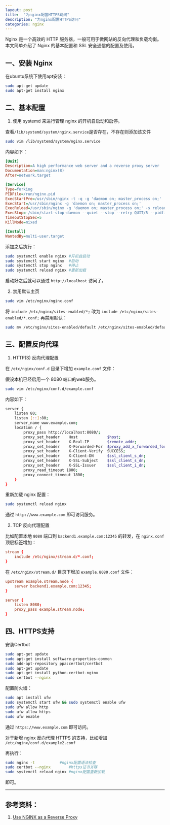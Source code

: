 ```yaml
---
layout: post
title:  "为nginx配置HTTPS访问"
description: "为nginx配置HTTPS访问"
categories: nginx
---
```


Nginx 是一个高效的 HTTP 服务器，一般可用于做网站的反向代理和负载均衡。本文简单介绍了 Nginx 的基本配置和 SSL 安全通信的配置及使用。


## 一、安装 Nginx

在ubuntu系统下使用apt安装：

```sh
sudo apt-get update
sudo apt-get install nginx
```

## 二、基本配置

1. 使用 systemd 来进行管理 nginx 的开机自启动和启停。

查看`/lib/systemd/system/nginx.service`是否存在，不存在则添加该文件

```sh
sudo vim /lib/systemd/system/nginx.service
```

内容如下：

```ini
[Unit]
Description=A high performance web server and a reverse proxy server
Documentation=man:nginx(8)
After=network.target

[Service]
Type=forking
PIDFile=/run/nginx.pid
ExecStartPre=/usr/sbin/nginx -t -q -g 'daemon on; master_process on;'
ExecStart=/usr/sbin/nginx -g 'daemon on; master_process on;'
ExecReload=/usr/sbin/nginx -g 'daemon on; master_process on;' -s reload
ExecStop=-/sbin/start-stop-daemon --quiet --stop --retry QUIT/5 --pidfile /run/nginx.pid
TimeoutStopSec=5
KillMode=mixed

[Install]
WantedBy=multi-user.target
```

添加之后执行：

```sh
sudo systemctl enable nginx	#开机自启动
sudo systemctl start nginx	#启动
sudo systemctl stop nginx	#停止
sudo systemctl reload nginx	#重新加载
```

启动好之后就可以通过 `http://localhost` 访问了。

2. 禁用默认主页

```sh
sudo vim /etc/nginx/nginx.conf
```

将 `include /etc/nginx/sites-enabled/*;` 改为 `include /etc/nginx/sites-enabled/*.conf;`  再禁用默认：

```sh
sudo mv /etc/nginx/sites-enabled/default /etc/nginx/sites-enabled/default.disable
```


## 三、配置反向代理

1) HTTP(S) 反向代理配置

在 `/etc/nginx/conf.d` 目录下增加 `example.conf` 文件：

假设本机已经启用一个 8080 端口的web服务。

```sh
sudo vim /etc/nginx/conf.d/example.conf
```

内容如下：

```sh
server {
    listen 80;
    listen [::]:80;
    server_name www.example.com;
    location / {
        proxy_pass http://localhost:8080/;
        proxy_set_header    Host             $host;
        proxy_set_header    X-Real-IP        $remote_addr;
        proxy_set_header    X-Forwarded-For  $proxy_add_x_forwarded_for;
        proxy_set_header    X-Client-Verify  SUCCESS;
        proxy_set_header    X-Client-DN      $ssl_client_s_dn;
        proxy_set_header    X-SSL-Subject    $ssl_client_s_dn;
        proxy_set_header    X-SSL-Issuer     $ssl_client_i_dn;
        proxy_read_timeout 1800;
        proxy_connect_timeout 1800;
    }
}
```

重新加载 nginx 配置：

```sh
sudo systemctl reload nginx
```

通过 `http://www.example.com` 即可访问服务。

2) TCP 反向代理配置

比如配置本地 `8080` 端口到 `backend1.example.com:12345` 的转发，在 `nginx.conf` 顶层标签增加：

```conf
stream {
    include /etc/nginx/stream.d/*.conf;
}
```

在 `/etc/nginx/stream.d/` 目录下增加 `example.8080.conf` 文件：

```conf
upstream example.stream.node {
    server backend1.example.com:12345;
}

server {
    listen 8080;
    proxy_pass example.stream.node;
}
```


## 四、HTTPS支持

安装Certbot

```sh
sudo apt-get update
sudo apt-get install software-properties-common
sudo add-apt-repository ppa:certbot/certbot
sudo apt-get update
sudo apt-get install python-certbot-nginx
sudo certbot --nginx
```

配置防火墙：

```sh
sudo apt install ufw
sudo systemctl start ufw && sudo systemctl enable ufw
sudo ufw allow http
sudo ufw allow https
sudo ufw enable
```

通过 `https://www.example.com` 即可访问。

对于新增 nginx 反向代理 HTTPS 的支持，比如增加 `/etc/nginx/conf.d/example2.conf`

再执行：

```sh
sudo nginx -t 			#nginx配置语法检查
sudo certbot --nginx		#https证书关联
sudo systemctl reload nginx	#nginx配置重新加载
```

即可。



---

## 参考资料：

1. [Use NGINX as a Reverse Proxy](https://www.linode.com/docs/web-servers/nginx/use-nginx-reverse-proxy/) 

